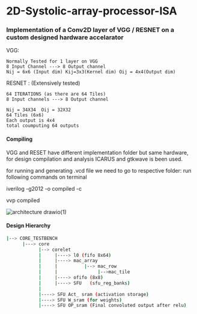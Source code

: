 # 2D-Systolic-array-processor-ISA

### Implementation of a Conv2D layer of VGG / RESNET on a custom designed hardware accelarator

VGG:

	Normally Tested for 1 layer on VGG
	8 Input Channel ---> 8 Output channel
	Nij = 6x6 (Input dim) Kij=3x3(Kernel dim) Oij = 4x4(Output dim)


RESNET : (Extensively tested)

	64 ITERATIONS (as there are 64 Tiles)
	8 Input channels ---> 8 Output channel

	Nij = 34X34  Oij = 32X32 
	64 Tiles (6x6) 
	Each output is 4x4
	total coumputing 64 outputs

#### Compiling 
  
VGG and RESET have different implementation folder but same hardware,
for design compilation and analysis ICARUS and gtkwave is been used.

for running and generating .vcd file we need to go to respective folder:
run following commands on terminal 

iverilog -g2012 -o compiled -c

vvp compiled

	    
![architecture drawio(1)](https://user-images.githubusercontent.com/49656689/204113681-95d876b8-0594-4f49-888d-857f1a67fedc.png)
#### Design Hierarchy
```bash
|--> CORE_TESTBENCH                                                                                                                       
      |---> core                                                                                                                                           
            |--> corelet                                                                                                          
            |     |----> l0 (fifo 8x64)                                                                                                           
            |     |----> mac_array                                                                                                                  
            |     |          |--> mac_row                                                                                                           
            |     |               |-->mac_tile                                                                                                     
            |     |----> ofifo (8x8)                                                                                                                
            |     |----> SFU   (sfu_reg_banks)                                                                                                          
            |                                                                                                                                              
            |----> SFU Act_ sram (activation storage)                                                                                                     
            |----> SFU W_sram (for weights)                                                                                                               
            |----> SFU OP_sram (Final convoluted output after relu)  
            


